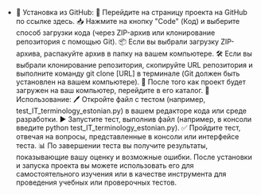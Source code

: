 - 🚀 Установка из GitHub:
🌟 Перейдите на страницу проекта на GitHub по ссылке здесь.
📥 Нажмите на кнопку "Code" (Код) и выберите способ загрузки кода (через ZIP-архив или клонирование репозитория с помощью Git).
📦 Если вы выбрали загрузку ZIP-архива, распакуйте архив в папку на вашем компьютере.
🛠️ Если вы выбрали клонирование репозитория, скопируйте URL репозитория и выполните команду git clone [URL] в терминале (Git должен быть установлен на вашем компьютере).
📂 После того как проект будет загружен на ваш компьютер, перейдите в его каталог.
📝 Использование:
🖊️ Откройте файл с тестом (например, test_IT_terminology_estonian.py) в вашем редакторе кода или среде разработки.
▶️ Запустите тест, выполнив файл (например, в консоли введите python test_IT_terminology_estonian.py).
✅ Пройдите тест, отвечая на вопросы, представленные в консоли или интерфейсе теста.
📊 По завершении теста вы получите результаты, показывающие вашу оценку и возможные ошибки.
После установки и запуска проекта вы можете использовать его для самостоятельного изучения или в качестве инструмента для проведения учебных или проверочных тестов.
